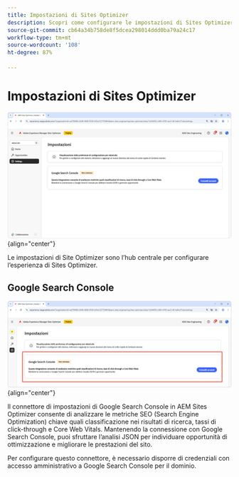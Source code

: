 ```yaml
---
title: Impostazioni di Sites Optimizer
description: Scopri come configurare le impostazioni di Sites Optimizer e integrarle con altri strumenti.
source-git-commit: cb64a34b758de8f5dcea298014ddd0ba79a24c17
workflow-type: tm+mt
source-wordcount: '108'
ht-degree: 87%

---
```



# Impostazioni di Sites Optimizer

![Impostazioni di Sites Optimizer](./assets/settings/hero.png){align="center"}

Le impostazioni di Site Optimizer sono l’hub centrale per configurare l’esperienza di Sites Optimizer.

## Google Search Console

![Impostazioni di Sites Optimizer per Google Search Console](./assets/settings/google-search-console.png){align="center"}

Il connettore di impostazioni di Google Search Console in AEM Sites Optimizer consente di analizzare le metriche SEO (Search Engine Optimization) chiave quali classificazione nei risultati di ricerca, tassi di click-through e Core Web Vitals. Mantenendo la connessione con Google Search Console, puoi sfruttare l’analisi JSON per individuare opportunità di ottimizzazione e migliorare le prestazioni del sito.

Per configurare questo connettore, è necessario disporre di credenziali con accesso amministrativo a Google Search Console per il dominio.
